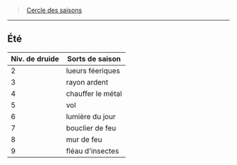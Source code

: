﻿---
!GenericItem
Id: druid_seasons_hd.md#Été
ParentLink: druid_seasons_hd.md#cercle-des-saisons
Name: Été
ParentName: Cercle des saisons
NameLevel: 2
Attributes: {}
---
> [Cercle des saisons](hd_druid_seasons.md)

---

## Été

|Niv. de druide|Sorts de saison|
|---|---|
|2|lueurs féeriques|
|3|rayon ardent|
|4|chauffer le métal|
|5|vol|
|6|lumière du jour|
|7|bouclier de feu|
|8|mur de feu|
|9|fléau d'insectes|

